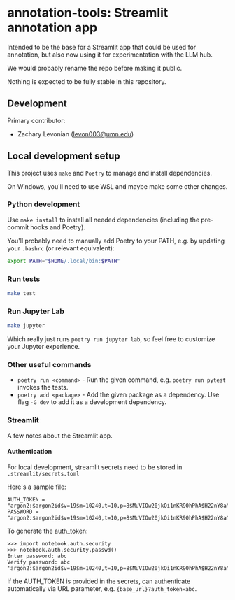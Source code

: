 # annotation-tools: Streamlit annotation app

Intended to be the base for a Streamlit app that could be used for annotation, but also now using it for experimentation with the LLM hub.

We would probably rename the repo before making it public.

Nothing is expected to be fully stable in this repository.


## Development

Primary contributor:

 - Zachary Levonian (<levon003@umn.edu>)

## Local development setup

This project uses `make` and `Poetry` to manage and install dependencies.

On Windows, you'll need to use WSL and maybe make some other changes.

### Python development

Use `make install` to install all needed dependencies (including the pre-commit hooks and Poetry).

You'll probably need to manually add Poetry to your PATH, e.g. by updating your `.bashrc` (or relevant equivalent):

```bash
export PATH="$HOME/.local/bin:$PATH"
```

### Run tests

```bash
make test
```

### Run Jupyter Lab

```bash
make jupyter
```

Which really just runs `poetry run jupyter lab`, so feel free to customize your Jupyter experience.

### Other useful commands

 - `poetry run <command>` - Run the given command, e.g. `poetry run pytest` invokes the tests.
 - `poetry add <package>` - Add the given package as a dependency. Use flag `-G dev` to add it as a development dependency.

### Streamlit

A few notes about the Streamlit app.

#### Authentication

For local development, streamlit secrets need to be stored in `.streamlit/secrets.toml`

Here's a sample file:
```
AUTH_TOKEN = "argon2:$argon2id$v=19$m=10240,t=10,p=8$MuVIOw20jkOi1nKR90hPhA$H22nY8aNyfztLYQCSj5NRw5/Cy2WOo6kl3K61RyaoZY"
PASSWORD = "argon2:$argon2id$v=19$m=10240,t=10,p=8$MuVIOw20jkOi1nKR90hPhA$H22nY8aNyfztLYQCSj5NRw5/Cy2WOo6kl3K61RyaoZY"
```

To generate the auth_token:
```
>>> import notebook.auth.security
>>> notebook.auth.security.passwd()
Enter password: abc
Verify password: abc
'argon2:$argon2id$v=19$m=10240,t=10,p=8$MuVIOw20jkOi1nKR90hPhA$H22nY8aNyfztLYQCSj5NRw5/Cy2WOo6kl3K61RyaoZY'
```

If the AUTH_TOKEN is provided in the secrets, can authenticate automatically via URL parameter, e.g. `{base_url}?auth_token=abc`.
